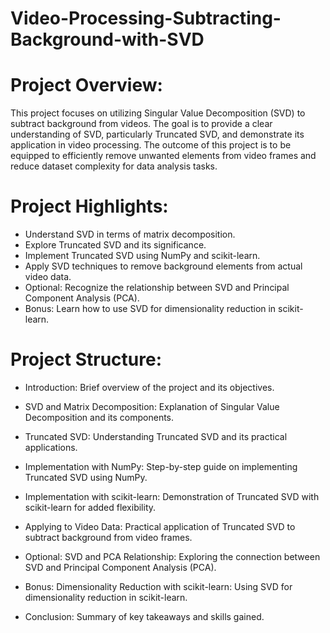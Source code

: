 # Video-Processing-Subtracting-Background-with-SVD

# Project Overview:

This project focuses on utilizing Singular Value Decomposition (SVD) to subtract background from videos. The goal is to provide a clear understanding of SVD, particularly Truncated SVD, and demonstrate its application in video processing. The outcome of this project is to be equipped to efficiently remove unwanted elements from video frames and reduce dataset complexity for data analysis tasks.

# Project Highlights:

- Understand SVD in terms of matrix decomposition.
- Explore Truncated SVD and its significance.
- Implement Truncated SVD using NumPy and scikit-learn.
- Apply SVD techniques to remove background elements from actual video data.
- Optional: Recognize the relationship between SVD and Principal Component Analysis (PCA).
- Bonus: Learn how to use SVD for dimensionality reduction in scikit-learn.

# Project Structure:

- Introduction: Brief overview of the project and its objectives.

- SVD and Matrix Decomposition: Explanation of Singular Value Decomposition and its components.

- Truncated SVD: Understanding Truncated SVD and its practical applications.

- Implementation with NumPy: Step-by-step guide on implementing Truncated SVD using NumPy.

- Implementation with scikit-learn: Demonstration of Truncated SVD with scikit-learn for added flexibility.

- Applying to Video Data: Practical application of Truncated SVD to subtract background from video frames.

- Optional: SVD and PCA Relationship: Exploring the connection between SVD and Principal Component Analysis (PCA).

- Bonus: Dimensionality Reduction with scikit-learn: Using SVD for dimensionality reduction in scikit-learn.

- Conclusion: Summary of key takeaways and skills gained.
